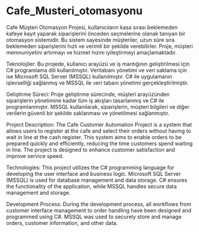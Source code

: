 # Cafe_Musteri_otomasyonu
Cafe Müşteri Otomasyon Projesi, kullanıcıların kasa sırası beklemeden kafeye kayıt yaparak siparişlerini önceden seçmelerine olanak tanıyan bir otomasyon sistemidir. Bu sistem sayesinde müşteriler, uzun süre sıra beklemeden siparişlerini hızlı ve verimli bir şekilde verebilirler. Proje, müşteri memnuniyetini artırmayı ve hizmet hızını iyileştirmeyi amaçlamaktadır.

Teknolojiler:
Bu projede, kullanıcı arayüzü ve iş mantığının geliştirilmesi için C# programlama dili kullanılmıştır. Veritabanı yönetimi ve veri saklama için ise Microsoft SQL Server (MSSQL) kullanılmıştır. C# ile uygulamanın işlevselliği sağlanmış ve MSSQL ile veri tabanı yönetimi gerçekleştirilmiştir.

Geliştirme Süreci:
Proje geliştirme sürecinde, müşteri arayüzünden siparişlerin yönetimine kadar tüm iş akışları tasarlanmış ve C# ile programlanmıştır. MSSQL kullanılarak, siparişlerin, müşteri bilgileri ve diğer verilerin güvenli bir şekilde saklanması ve yönetilmesi sağlanmıştır.

Project Description:
The Cafe Customer Automation Project is a system that allows users to register at the cafe and select their orders without having to wait in line at the cash register. This system aims to enable orders to be prepared quickly and efficiently, reducing the time customers spend waiting in line. The project is designed to enhance customer satisfaction and improve service speed.

Technologies:
This project utilizes the C# programming language for developing the user interface and business logic. Microsoft SQL Server (MSSQL) is used for database management and data storage. C# ensures the functionality of the application, while MSSQL handles secure data management and storage.

Development Process:
During the development process, all workflows from customer interface management to order handling have been designed and programmed using C#. MSSQL was used to securely store and manage orders, customer information, and other data.
